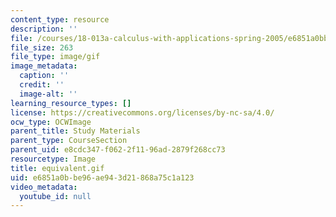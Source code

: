 ```yaml
---
content_type: resource
description: ''
file: /courses/18-013a-calculus-with-applications-spring-2005/e6851a0bbe96ae943d21868a75c1a123_equivalent.gif
file_size: 263
file_type: image/gif
image_metadata:
  caption: ''
  credit: ''
  image-alt: ''
learning_resource_types: []
license: https://creativecommons.org/licenses/by-nc-sa/4.0/
ocw_type: OCWImage
parent_title: Study Materials
parent_type: CourseSection
parent_uid: e8cdc347-f062-2f11-96ad-2879f268cc73
resourcetype: Image
title: equivalent.gif
uid: e6851a0b-be96-ae94-3d21-868a75c1a123
video_metadata:
  youtube_id: null
---
```


